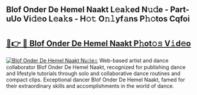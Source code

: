 ## Blof Onder De Hemel Naakt L𝚎a𝚔ed N𝚞𝚍e - Part-uUo Vi𝚍𝚎o L𝚎a𝚔s - H𝚘𝚝 O𝚗𝚕yf𝚊ns P𝚑𝚘tos Cqfoi

# <h2><a href="http://kf8ade.oniu.top/?m=Blof+Onder+De+Hemel+Naakt">🔗👉 🔴 Blof Onder De Hemel Naakt P𝚑ot𝚘𝚜 V𝚒d𝚎o</a></h2>

[![Blof Onder De Hemel Naakt Nu𝚍e𝚜](https://i.imgur.com/0qMVB7G.gif)](http://kf8ade.oniu.top/?m=Blof+Onder+De+Hemel+Naakt)
Web-based artist and dance collaborator Blof Onder De Hemel Naakt, recognized for publishing dance and lifestyle tutorials through solo and collaborative dance routines and compact clips. Exceptional dancer Blof Onder De Hemel Naakt, famed for their extraordinary skills and accomplishments in the world of dance.  
